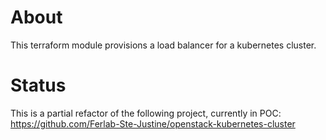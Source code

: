 # About

This terraform module provisions a load balancer for a kubernetes cluster.

# Status

This is a partial refactor of the following project, currently in POC: https://github.com/Ferlab-Ste-Justine/openstack-kubernetes-cluster
